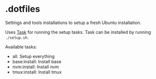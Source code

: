 # .dotfiles

Settings and tools installations to setup a fresh Ubuntu installation.

Uses [Task](https://taskfile.dev/) for running the setup tasks.
Task can be installed by running `./setup.sh`.

Available tasks:

- all: Setup everything
- base:install: Install base
- nvm:install: Install nvm
- tmux:install: Install tmux
